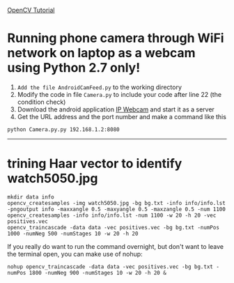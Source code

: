 [OpenCV Tutorial](https://pythonprogramming.net/loading-images-python-opencv-tutorial/)

# Running phone camera through WiFi network on laptop as a webcam using Python 2.7 only!
1. `Add the file AndroidCamFeed.py` to the working directory
2. Modify the code in file `Camera.py` to include your code after line 22 (the condition check)
3. Download the android application [IP Webcam](https://play.google.com/store/apps/details?id=com.pas.webcam&hl=en) and start it as a server
4. Get the URL address and the port number and make a command like this
```
python Camera.py.py 192.168.1.2:8080
```
- - - 
# trining Haar vector to identify watch5050.jpg
```
mkdir data info
opencv_createsamples -img watch5050.jpg -bg bg.txt -info info/info.lst -pngoutput info -maxxangle 0.5 -maxyangle 0.5 -maxzangle 0.5 -num 1100
opencv_createsamples -info info/info.lst -num 1100 -w 20 -h 20 -vec positives.vec
opencv_traincascade -data data -vec positives.vec -bg bg.txt -numPos 1000 -numNeg 500 -numStages 10 -w 20 -h 20
```
If you really do want to run the command overnight, but don't want to leave the terminal open, you can make use of nohup:
```
nohup opencv_traincascade -data data -vec positives.vec -bg bg.txt -numPos 1800 -numNeg 900 -numStages 10 -w 20 -h 20 &
```

